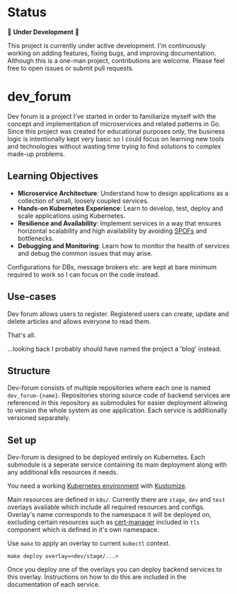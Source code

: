 # Status
🚧 **Under Development** 🚧

This project is currently under active development. I'm continuously working on adding features, fixing bugs, and improving documentation. 
Although this is a one-man project, contributions are welcome.
Please feel free to open issues or submit pull requests.

# dev_forum
Dev forum is a project I've started in order to familiarize myself with the concept and implementation of microservices and related patterns in Go.
Since this project was created for educational purposes only, the business logic is intentionally kept very basic so I could focus on learning new tools and technologies without wasting time trying to find solutions to complex made-up problems.

## Learning Objectives
- **Microservice Architecture**: Understand how to design applications as a collection of small, loosely coupled services.
- **Hands-on Kubernetes Experience**: Learn to develop, test, deploy and scale applications using Kubernetes.
- **Resilience and Availability**: Implement services in a way that ensures horizontal scalability and high availability by avoiding [SPOFs](https://en.wikipedia.org/wiki/Single_point_of_failure) and bottlenecks.
- **Debugging and Monitoring**: Learn how to monitor the health of services and debug the common issues that may arise.

Configurations for DBs, message brokers etc. are kept at bare minimum required to work so I can focus on the code instead.

## Use-cases
Dev forum allows users to register.
Registered users can create, update and delete articles and allows everyone to read them.

That's all.

...looking back I probably should have named the project a 'blog' instead.

## Structure
Dev-forum consists of multiple repositories where each one is named `dev_forum-{name}`. Repositories storing source code of backend services are referenced in this repository as submodules for easier deployment allowing to version the whole system as one application. Each service is additionally versioned separately.

## Set up
Dev-forum is designed to be deployed entirely on Kubernetes.
Each submodule is a seperate service containing its main deployment along with any additional k8s resources it needs. 

You need a working [Kubernetes environment](https://kubernetes.io/docs/setup) with [Kustomize](https://kubernetes.io/docs/tasks/manage-kubernetes-objects/kustomization).

Main resources are defined in `k8s/`. Currently there are `stage`, `dev` and `test` overlays available which include all required resources and configs. Overlay's name corresponds to the namespace it will be deployed on, excluding certain resources such as [cert-manager](https://cert-manager.io/) included in `tls` component which is defined in it's own namespace.

Use `make` to apply an overlay to current `kubectl` context.
```shell
make deploy overlay=<dev/stage/...>
```
Once you deploy one of the overlays you can deploy backend services to this overlay. Instructions on how to do this are included in the documentation of each service.
